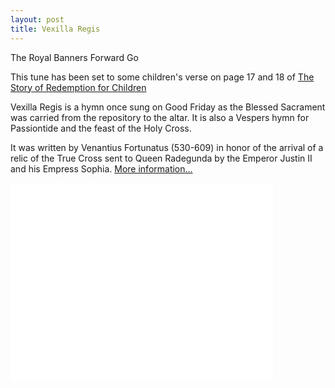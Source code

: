 ```yaml
---
layout: post
title: Vexilla Regis
---
```


The Royal Banners Forward Go

<p>This tune has been set to some children's verse on page 17 and 18 of <a href="http://media.musicasacra.com/books/redemption.pdf">The Story of Redemption for Children</a></p>
<p>Vexilla Regis is a hymn once sung on Good Friday as the Blessed Sacrament was carried from the repository to the altar.  It is also a Vespers hymn for Passiontide and the feast of the Holy Cross.</p>
<p>It was written by Venantius Fortunatus (530-609) in honor of the arrival of a relic of the True Cross sent to Queen Radegunda by the Emperor Justin II and his Empress Sophia.  <a href="http://www.preces-latinae.org/thesaurus/Hymni/Vexilla.html">More information...</a></p>

<iframe width="420" height="315" src="//www.youtube.com/embed/ED1ITWAwkfM" frameborder="0" allowfullscreen></iframe>



